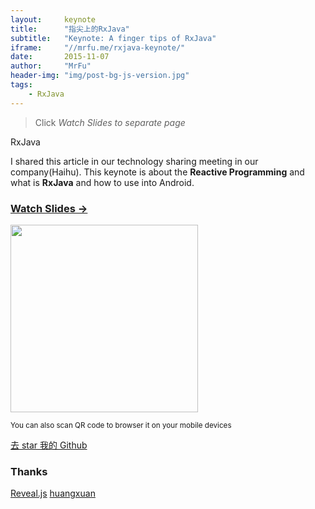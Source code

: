 ```yaml
---
layout:     keynote
title:      "指尖上的RxJava"
subtitle:   "Keynote: A finger tips of RxJava"
iframe:     "//mrfu.me/rxjava-keynote/"
date:       2015-11-07
author:     "MrFu"
header-img: "img/post-bg-js-version.jpg"
tags:
    - RxJava
---
```



> Click *Watch Slides to separate page*

RxJava

I shared this article in our technology sharing meeting in our company(Haihu). This keynote is about the **Reactive Programming** and what is **RxJava** and how to use into Android.



### [Watch Slides →](//mrfu.me/rxjava-keynote)

<img src="http://mrfu.me/rxjava-keynote/attach/qrcode.png" width="300" height="300"/>



<small class="img-hint">You can also scan QR code to browser it on your mobile devices</small>

[去 star 我的 Github](https://github.com/MrFuFuFu/rxjava-keynote)

### Thanks

[Reveal.js](http://lab.hakim.se/reveal-js)
[huangxuan](http://huangxuan.me/2015/07/09/js-module-7day/)
